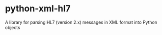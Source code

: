 # python-xml-hl7
A library for parsing HL7 (version 2.x) messages in XML format into Python objects
